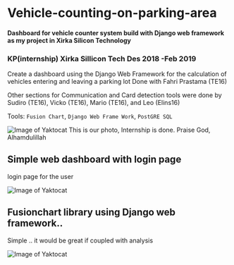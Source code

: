 # Vehicle-counting-on-parking-area
#### Dashboard for vehicle counter system build with Django web framework as my project in Xirka Silicon Technology 

### KP(internship) Xirka Sillicon Tech Des 2018 -Feb 2019
Create a dashboard using the Django Web Framework for the calculation of vehicles entering and leaving a parking lot
Done with Fahri Prastama (TE16)

Other sections for Communication and Card detection tools were done by Sudiro (TE16), Vicko (TE16), Mario (TE16), and Leo (Elins16)

Tools: `Fusion Chart`, `Django Web Frame Work`, `PostGRE SQL`

![Image of Yaktocat](https://github.com/bagasbudhi/Vehicle-counting-on-parking-area/blob/master/7786.jpg)
This is our photo, Internship is done. Praise God, Alhamdulillah

## Simple web dashboard with login page
login page for the user

![Image of Yaktocat](https://github.com/bagasbudhi/Vehicle-counting-on-parking-area/blob/Overview/Dokumentasi%201.png)

## Fusionchart library using Django web framework.. 
Simple .. it would be great if coupled with analysis

![Image of Yaktocat](https://github.com/bagasbudhi/Vehicle-counting-on-parking-area/blob/Overview/Dokumentasi%202.png)
